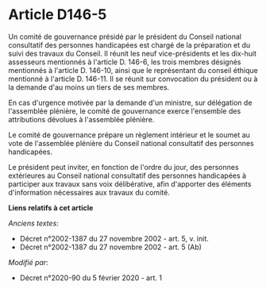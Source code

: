 # Article D146-5

Un comité de gouvernance présidé par le président du Conseil national consultatif des personnes handicapées est chargé de la
préparation et du suivi des travaux du Conseil. Il réunit les neuf vice-présidents et les dix-huit assesseurs mentionnés à
l'article D. 146-6, les trois membres désignés mentionnés à l'article D. 146-10, ainsi que le représentant du conseil éthique
mentionné à l'article D. 146-11. Il se réunit sur convocation du président ou à la demande d'au moins un tiers de ses
membres.

En cas d'urgence motivée par la demande d'un ministre, sur délégation de l'assemblée plénière, le comité de gouvernance
exerce l'ensemble des attributions dévolues à l'assemblée plénière.

Le comité de gouvernance prépare un règlement intérieur et le soumet au vote de l'assemblée plénière du Conseil national
consultatif des personnes handicapées.

Le président peut inviter, en fonction de l'ordre du jour, des personnes extérieures au Conseil national consultatif des
personnes handicapées à participer aux travaux sans voix délibérative, afin d'apporter des éléments d'information nécessaires
aux travaux du comité.

**Liens relatifs à cet article**

_Anciens textes_:

  - Décret n°2002-1387 du 27 novembre 2002 - art. 5, v. init.
  - Décret n°2002-1387 du 27 novembre 2002 - art. 5 (Ab)

_Modifié par_:

  - Décret n°2020-90 du 5 février 2020 - art. 1

